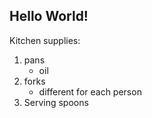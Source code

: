 ## Hello World!
Kitchen supplies:
1. pans
    * oil
2. forks
    * different for each person
3. Serving spoons